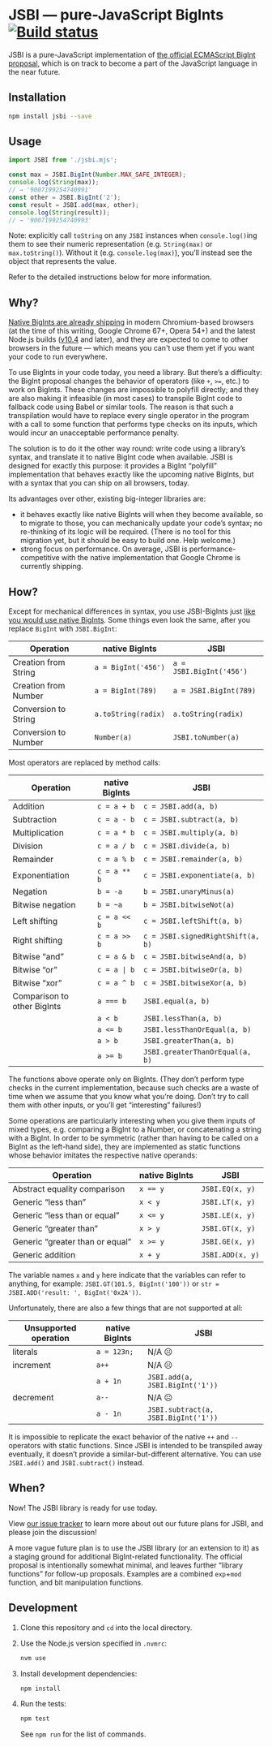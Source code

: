 # JSBI — pure-JavaScript BigInts [![Build status](https://travis-ci.com/GoogleChromeLabs/jsbi.svg?branch=master)](https://travis-ci.com/GoogleChromeLabs/jsbi)

JSBI is a pure-JavaScript implementation of [the official ECMAScript BigInt proposal](https://tc39.github.io/proposal-bigint/), which is on track to become a part of the JavaScript language in the near future.

## Installation

```sh
npm install jsbi --save
```

## Usage

```js
import JSBI from './jsbi.mjs';

const max = JSBI.BigInt(Number.MAX_SAFE_INTEGER);
console.log(String(max));
// → '9007199254740991'
const other = JSBI.BigInt('2');
const result = JSBI.add(max, other);
console.log(String(result));
// → '9007199254740993'
```

Note: explicitly call `toString` on any `JSBI` instances when `console.log()`ing them to see their numeric representation (e.g. `String(max)` or `max.toString()`). Without it (e.g. `console.log(max)`), you’ll instead see the object that represents the value.

Refer to the detailed instructions below for more information.

## Why?

[Native BigInts are already shipping](https://developers.google.com/web/updates/2018/05/bigint) in modern Chromium-based browsers (at the time of this writing, Google Chrome 67+, Opera 54+) and the latest Node.js builds ([v10.4](https://nodejs.org/en/download/releases/) and later), and they are expected to come to other browsers in the future — which means you can't use them yet if you want your code to run everywhere.

To use BigInts in your code today, you need a library. But there’s a difficulty: the BigInt proposal changes the behavior of operators (like `+`, `>=`, etc.) to work on BigInts. These changes are impossible to polyfill directly; and they are also making it infeasible (in most cases) to transpile BigInt code to fallback code using Babel or similar tools. The reason is that such a transpilation would have to replace every single operator in the program with a call to some function that performs type checks on its inputs, which would incur an unacceptable performance penalty.

The solution is to do it the other way round: write code using a library’s syntax, and translate it to native BigInt code when available. JSBI is designed for exactly this purpose: it provides a BigInt “polyfill” implementation that behaves exactly like the upcoming native BigInts, but with a syntax that you can ship on all browsers, today.

Its advantages over other, existing big-integer libraries are:

- it behaves exactly like native BigInts will when they become available, so to migrate to those, you can mechanically update your code’s syntax; no re-thinking of its logic will be required. (There is no tool for this migration yet, but it should be easy to build one. Help welcome.)
- strong focus on performance. On average, JSBI is performance-competitive with the native implementation that Google Chrome is currently shipping.

## How?

Except for mechanical differences in syntax, you use JSBI-BigInts just [like you would use native BigInts](https://developers.google.com/web/updates/2018/05/bigint). Some things even look the same, after you replace `BigInt` with `JSBI.BigInt`:

| Operation            | native BigInts      | JSBI                     |
| -------------------- | ------------------- | ------------------------ |
| Creation from String | `a = BigInt('456')` | `a = JSBI.BigInt('456')` |
| Creation from Number | `a = BigInt(789)`   | `a = JSBI.BigInt(789)`   |
| Conversion to String | `a.toString(radix)` | `a.toString(radix)`      |
| Conversion to Number | `Number(a)`         | `JSBI.toNumber(a)`       |

Most operators are replaced by method calls:

| Operation                   | native BigInts | JSBI                              |
| --------------------------- | -------------- | --------------------------------- |
| Addition                    | `c = a + b`    | `c = JSBI.add(a, b)`              |
| Subtraction                 | `c = a - b`    | `c = JSBI.subtract(a, b)`         |
| Multiplication              | `c = a * b`    | `c = JSBI.multiply(a, b)`         |
| Division                    | `c = a / b`    | `c = JSBI.divide(a, b)`           |
| Remainder                   | `c = a % b`    | `c = JSBI.remainder(a, b)`        |
| Exponentiation              | `c = a ** b`   | `c = JSBI.exponentiate(a, b)`     |
| Negation                    | `b = -a`       | `b = JSBI.unaryMinus(a)`          |
| Bitwise negation            | `b = ~a`       | `b = JSBI.bitwiseNot(a)`          |
| Left shifting               | `c = a << b`   | `c = JSBI.leftShift(a, b)`        |
| Right shifting              | `c = a >> b`   | `c = JSBI.signedRightShift(a, b)` |
| Bitwise “and”               | `c = a & b`    | `c = JSBI.bitwiseAnd(a, b)`       |
| Bitwise “or”                | `c = a \| b`   | `c = JSBI.bitwiseOr(a, b)`        |
| Bitwise “xor”               | `c = a ^ b`    | `c = JSBI.bitwiseXor(a, b)`       |
| Comparison to other BigInts | `a === b`      | `JSBI.equal(a, b)`                |
|                             | `a < b`        | `JSBI.lessThan(a, b)`             |
|                             | `a <= b`       | `JSBI.lessThanOrEqual(a, b)`      |
|                             | `a > b`        | `JSBI.greaterThan(a, b)`          |
|                             | `a >= b`       | `JSBI.greaterThanOrEqual(a, b)`   |

The functions above operate only on BigInts. (They don’t perform type checks in the current implementation, because such checks are a waste of time when we assume that you know what you’re doing. Don’t try to call them with other inputs, or you’ll get “interesting” failures!)

Some operations are particularly interesting when you give them inputs of mixed types, e.g. comparing a BigInt to a Number, or concatenating a string with a BigInt. In order to be symmetric (rather than having to be called on a BigInt as the left-hand side), they are implemented as static functions whose behavior imitates the respective native operands:

| Operation                       | native BigInts | JSBI             |
| ------------------------------- | -------------- | ---------------- |
| Abstract equality comparison    | `x == y`       | `JSBI.EQ(x, y)`  |
| Generic “less than”             | `x < y`        | `JSBI.LT(x, y)`  |
| Generic “less than or equal”    | `x <= y`       | `JSBI.LE(x, y)`  |
| Generic “greater than”          | `x > y`        | `JSBI.GT(x, y)`  |
| Generic “greater than or equal” | `x >= y`       | `JSBI.GE(x, y)`  |
| Generic addition                | `x + y`        | `JSBI.ADD(x, y)` |

The variable names `x` and `y` here indicate that the variables can refer to anything, for example: `JSBI.GT(101.5, BigInt('100'))` or `str = JSBI.ADD('result: ', BigInt('0x2A'))`.

Unfortunately, there are also a few things that are not supported at all:

| Unsupported operation | native BigInts | JSBI                                 |
| --------------------- | -------------- | ------------------------------------ |
| literals              | `a = 123n;`    | N/A ☹                                |
| increment             | `a++`          | N/A ☹                                |
|                       | `a + 1n`       | `JSBI.add(a, JSBI.BigInt('1'))`      |
| decrement             | `a--`          | N/A ☹                                |
|                       | `a - 1n`       | `JSBI.subtract(a, JSBI.BigInt('1'))` |

It is impossible to replicate the exact behavior of the native `++` and `--` operators with static functions. Since JSBI is intended to be transpiled away eventually, it doesn’t provide a similar-but-different alternative. You can use `JSBI.add()` and `JSBI.subtract()` instead.

## When?

Now! The JSBI library is ready for use today.

View [our issue tracker](https://github.com/GoogleChromeLabs/jsbi/issues) to learn more about out our future plans for JSBI, and please join the discussion!

A more vague future plan is to use the JSBI library (or an extension to it) as a staging ground for additional BigInt-related functionality. The official proposal is intentionally somewhat minimal, and leaves further “library functions” for follow-up proposals. Examples are a combined `exp`+`mod` function, and bit manipulation functions.

## Development

1. Clone this repository and `cd` into the local directory.

1. Use the Node.js version specified in `.nvmrc`:

     ```sh
     nvm use
     ```

1. Install development dependencies:

    ```sh
    npm install
    ```

1. Run the tests:

    ```sh
    npm test
    ```

    See `npm run` for the list of commands.
